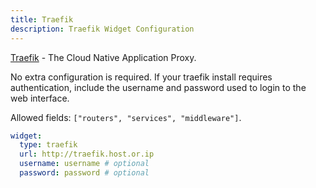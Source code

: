 ```yaml
---
title: Traefik
description: Traefik Widget Configuration
---
```


[Traefik](https://github.com/traefik/traefik) - The Cloud Native Application Proxy.

No extra configuration is required.
If your traefik install requires authentication, include the username and password used to login to the web interface.

Allowed fields: `["routers", "services", "middleware"]`.

```yaml
widget:
  type: traefik
  url: http://traefik.host.or.ip
  username: username # optional
  password: password # optional
```
